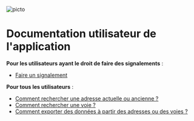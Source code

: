![picto](doc/img/geocompiegnois20.png)

# Documentation utilisateur de l'application #

**Pour les utilisateurs ayant le droit de faire des signalements** :
- [Faire un signalement](http://geo.compiegnois.fr/documents/cms/fiche_aide/rva_guideutil1_saisiesignalement.pdf)

**Pour tous les utilisateurs** :
- [Comment rechercher une adresse actuelle ou ancienne ?](http://geo.compiegnois.fr/documents/cms/fiche_aide/rva_guideutil2_rechercheadresse.pdf)
- [Comment rechercher une voie ?](http://geo.compiegnois.fr/documents/cms/fiche_aide/rva_guideutil3_recherchevoie.pdf)
- [Comment exporter des données à partir des adresses ou des voies ?](http://geo.compiegnois.fr/documents/cms/fiche_aide/rva_guideutil4_exporter.pdf)
